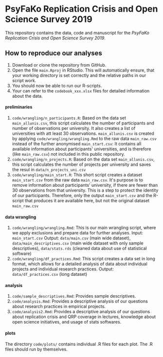 # PsyFaKo Replication Crisis and Open Science Survey 2019

This repository contains the data, code and manuscript for the *PsyFaKo Replication Crisis and Open Science Survey 2019*.

## How to reproduce our analyses

1. Download or clone the repository from GitHub.
1. Open the file `main.Rproj` in RStudio. This will automatically ensure, that your working directory is set correctly and the relative paths in our script work.
1. You should now be able to run our R-scripts.
1. Your can refer to the `codebook_xxx.xlsx` files for detailed information about the data.

#### preliminaries

1. `code/wrangling/n_participants.R`: Based on the data set `main_allunis.csv`, this script calculates the number of participants and number of observations per university. It also creates a list of universities with att least 30 observations. `main_allunis.csv` is created by applying `code/wrangling/wrangling.Rmd` to the raw data `main_raw.csv` instead of the further anonymised `main_start.csv`: It contains all available information about participants' universities, and is therefore (like `main_raw.csv`) not included in this public repository.
1. `code/wrangling/n_projects.R`: Based on the data set `main_allunis.csv`, this script calculates the number of projects per university and saves the resul in `data/n_projects_uni.csv`
1. `code/wrangling/main_start.R`: This short script creates a dataset `main_start.csv` from the raw data `main_raw.csv`. It's purpose is to remove information about participants' university, if there are fewer than 30 observations from that university. This is a step to protect the identity of our participants. Therefore, only the output `main_start.csv` and the R-script that produces it are available here, but not the original dataset `main_raw.csv`

#### data wrangling
1. `code/wrangling/wrangling.Rmd`: This is our main wrangling script, where we apply exclusions and prepare data for further analyses. Input: `main_start.csv` Output: `data/main.csv` (main wide dataset), `data/main_descriptives.csv` (main wide dataset with only sample descriptives), `data/stats.rds` (cleaned data about use of statistical software)
1. `code/wrangling/df_practices.Rmd`: This script creates a data set in long format, which allows for a detailed analysis of data about individual projects and individual research practices. Output: `data/df_practices.csv` (long dataset)

#### analysis
1. `code/sample_descriptives.Rmd`: Provides sample descriptives.
1. `code/analysis.Rmd`: Provides a descriptive analysis of our questions about research practices in empirical projects.
1. `code/analysis2.Rmd`: Provides a descriptive analysis of our questions about replication crisis and QRP coverage in lectures, knowledge about open science initiatives, and usage of stats softwares.

#### plots

The directory `code/plots/` contains individual .R files for each plot. The .R files should run by themselves.
